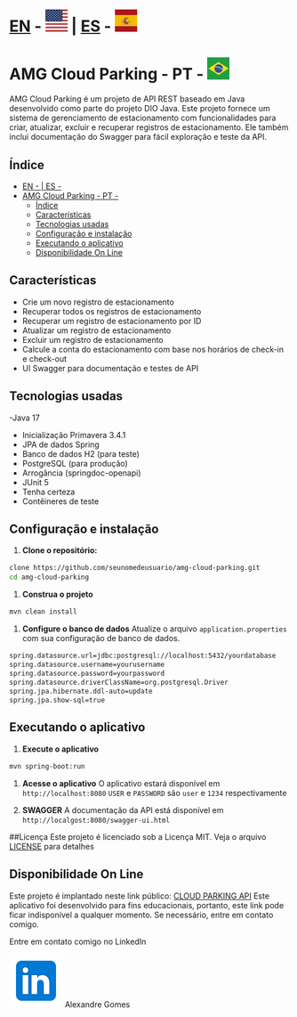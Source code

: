# [EN](./README_EN.md) - ![EN](./src/main/resources/static/img/us.svg) | [ES](./README_ES.md) - ![ES](./src/main/resources/static/img/es.svg)

# AMG Cloud Parking - PT - ![PT](./src/main/resources/static/img/br.svg)

AMG Cloud Parking é um projeto de API REST baseado em Java desenvolvido como parte do projeto DIO Java. Este projeto fornece um sistema de gerenciamento de estacionamento com funcionalidades para criar, atualizar, excluir e recuperar registros de estacionamento. Ele também inclui documentação do Swagger para fácil exploração e teste da API.

## Índice
- [EN -  | ES - ](#en-----es---)
- [AMG Cloud Parking - PT - ](#amg-cloud-parking---pt---)
  - [Índice](#índice)
  - [Características](#características)
  - [Tecnologias usadas](#tecnologias-usadas)
  - [Configuração e instalação](#configuração-e-instalação)
  - [Executando o aplicativo](#executando-o-aplicativo)
  - [Disponibilidade On Line](#disponibilidade-on-line)

## Características

- Crie um novo registro de estacionamento
- Recuperar todos os registros de estacionamento
- Recuperar um registro de estacionamento por ID
- Atualizar um registro de estacionamento
- Excluir um registro de estacionamento
- Calcule a conta do estacionamento com base nos horários de check-in e check-out
- UI Swagger para documentação e testes de API

## Tecnologias usadas

-Java 17
- Inicialização Primavera 3.4.1
- JPA de dados Spring
- Banco de dados H2 (para teste)
- PostgreSQL (para produção)
- Arrogância (springdoc-openapi)
- JUnit 5
- Tenha certeza
- Contêineres de teste

## Configuração e instalação

1. **Clone o repositório:**

 ```bash
 clone https://github.com/seunomedeusuario/amg-cloud-parking.git
cd amg-cloud-parking
```

1. **Construa o projeto**
```sh
mvn clean install
```

1. **Configure o banco de dados**
Atualize o arquivo `application.properties` com sua configuração de banco de dados.

```
spring.datasource.url=jdbc:postgresql://localhost:5432/yourdatabase
spring.datasource.username=yourusername
spring.datasource.password=yourpassword
spring.datasource.driverClassName=org.postgresql.Driver
spring.jpa.hibernate.ddl-auto=update
spring.jpa.show-sql=true
```

## Executando o aplicativo

1. **Execute o aplicativo**
   
```sh
mvn spring-boot:run
```

1. **Acesse o aplicativo**
O aplicativo estará disponível em `http://localhost:8080`
`USER` e `PASSWORD` são `user` e `1234` respectivamente

1. **SWAGGER**
A documentação da API está disponível em `http://localgost:8080/swagger-ui.html`

##Licença
Este projeto é licenciado sob a Licença MIT. Veja o arquivo [LICENSE](./LICENSE) para detalhes

## Disponibilidade On Line
Este projeto é implantado neste link público: [CLOUD PARKING API](https://amg-cloud-parking-4b5ab8bf3004.herokuapp.com/swagger-ui/index.html)
Este aplicativo foi desenvolvido para fins educacionais, portanto, este link pode ficar indisponível a qualquer momento. Se necessário, entre em contato comigo.

Entre em contato comigo no LinkedIn

[![Linkedin](./src/main/resources/static/img/linkedin.svg)](https://www.linkedin.com/in/alexandre-gomes-98815027/) Alexandre Gomes
